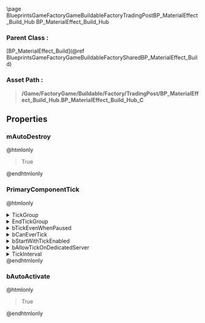 \page BlueprintsGameFactoryGameBuildableFactoryTradingPostBP_MaterialEffect_Build_Hub BP_MaterialEffect_Build_Hub
### Parent Class :
[BP_MaterialEffect_Build](@ref BlueprintsGameFactoryGameBuildableFactorySharedBP_MaterialEffect_Build)
### Asset Path :
<b><blockquote>/Game/FactoryGame/Buildable/Factory/TradingPost/BP_MaterialEffect_Build_Hub.BP_MaterialEffect_Build_Hub_C</blockquote></b>
## Properties

### mAutoDestroy
@htmlonly
<blockquote>True</blockquote>
@endhtmlonly

### PrimaryComponentTick
@htmlonly
<details>
 <summary>TickGroup</summary>
<blockquote>2</blockquote>
</details>
<details>
 <summary>EndTickGroup</summary>
<blockquote>0</blockquote>
</details>
<details>
 <summary>bTickEvenWhenPaused</summary>
<blockquote>False</blockquote>
</details>
<details>
 <summary>bCanEverTick</summary>
<blockquote>True</blockquote>
</details>
<details>
 <summary>bStartWithTickEnabled</summary>
<blockquote>False</blockquote>
</details>
<details>
 <summary>bAllowTickOnDedicatedServer</summary>
<blockquote>True</blockquote>
</details>
<details>
 <summary>TickInterval</summary>
<blockquote>0</blockquote>
</details>
@endhtmlonly

### bAutoActivate
@htmlonly
<blockquote>True</blockquote>
@endhtmlonly

